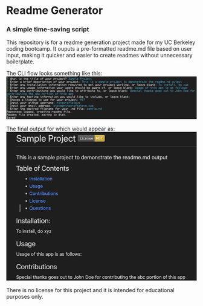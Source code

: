 # Readme Generator
### A simple time-saving script

This repository is for a readme generation project made for my UC Berkeley coding bootcamp. It ouputs a pre-formatted readme.md file based on user input, making it quicker and easier to create readmes without unnecessary boilerplate.

The CLI flow looks something like this:
![prompts](./screenshot1.png)

The final output for which would appear as:
![output](./screenshot2.png)

There is no license for this project and it is intended for educational purposes only.